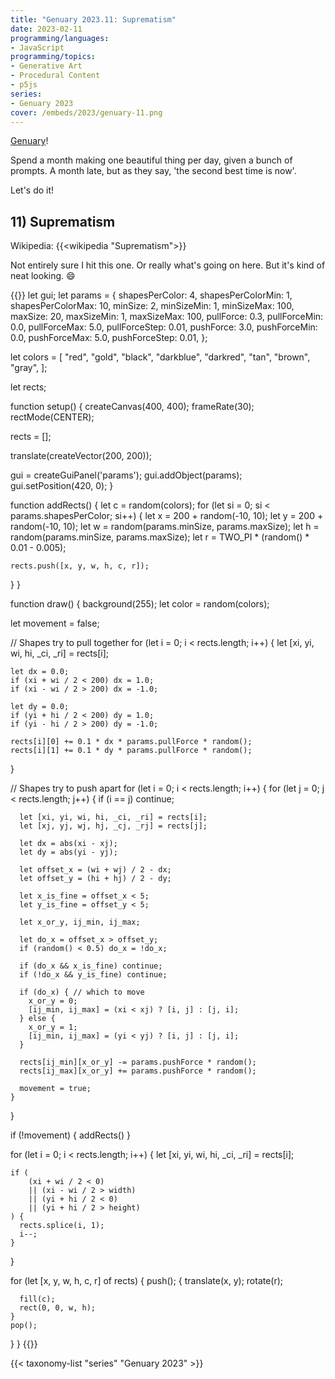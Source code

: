 ```yaml
---
title: "Genuary 2023.11: Suprematism"
date: 2023-02-11
programming/languages:
- JavaScript
programming/topics:
- Generative Art
- Procedural Content
- p5js
series:
- Genuary 2023
cover: /embeds/2023/genuary-11.png
---
```

[Genuary](https://genuary.art/)! 

Spend a month making one beautiful thing per day, given a bunch of prompts. A month late, but as they say, 'the second best time is now'.  

Let's do it!

## 11) Suprematism

Wikipedia: {{<wikipedia "Suprematism">}}

<!--more-->

Not entirely sure I hit this one. Or really what's going on here. But it's kind of neat looking. :smile: 

{{<p5js width="600" height="420">}}
let gui;
let params = {
  shapesPerColor: 4, shapesPerColorMin: 1, shapesPerColorMax: 10,
  minSize: 2, minSizeMin: 1, minSizeMax: 100, 
  maxSize: 20, maxSizeMin: 1, maxSizeMax: 100,
  pullForce: 0.3, pullForceMin: 0.0, pullForceMax: 5.0, pullForceStep: 0.01,
  pushForce: 3.0, pushForceMin: 0.0, pushForceMax: 5.0, pushForceStep: 0.01,
};

let colors = [
  "red",
  "gold",
  "black",
  "darkblue",
  "darkred",
  "tan",
  "brown",
  "gray",
];

let rects;

function setup() {
  createCanvas(400, 400);
  frameRate(30);
  rectMode(CENTER);
  
  rects = [];
  
  translate(createVector(200, 200));

  gui = createGuiPanel('params');
  gui.addObject(params);
  gui.setPosition(420, 0);
}

function addRects() {
  let c = random(colors);
  for (let si = 0; si < params.shapesPerColor; si++) {
    let x = 200 + random(-10, 10);
    let y = 200 + random(-10, 10);
    let w = random(params.minSize, params.maxSize);
    let h = random(params.minSize, params.maxSize);
    let r = TWO_PI * (random() * 0.01 - 0.005);
    
    rects.push([x, y, w, h, c, r]);
  }
}

function draw() {
  background(255);
  let color = random(colors);
  
  let movement = false;
  
  // Shapes try to pull together
  for (let i = 0; i < rects.length; i++) {
    let [xi, yi, wi, hi, _ci, _ri] = rects[i];
    
    let dx = 0.0;
    if (xi + wi / 2 < 200) dx = 1.0;
    if (xi - wi / 2 > 200) dx = -1.0;
    
    let dy = 0.0;
    if (yi + hi / 2 < 200) dy = 1.0;
    if (yi - hi / 2 > 200) dy = -1.0;
    
    rects[i][0] += 0.1 * dx * params.pullForce * random();
    rects[i][1] += 0.1 * dy * params.pullForce * random();
  }
  
  // Shapes try to push apart
  for (let i = 0; i < rects.length; i++) {
    for (let j = 0; j < rects.length; j++) {
      if (i == j) continue;
      
      let [xi, yi, wi, hi, _ci, _ri] = rects[i];
      let [xj, yj, wj, hj, _cj, _rj] = rects[j];
      
      let dx = abs(xi - xj);
      let dy = abs(yi - yj);
      
      let offset_x = (wi + wj) / 2 - dx;
      let offset_y = (hi + hj) / 2 - dy;
      
      let x_is_fine = offset_x < 5;
      let y_is_fine = offset_y < 5;
      
      let x_or_y, ij_min, ij_max;
      
      let do_x = offset_x > offset_y;
      if (random() < 0.5) do_x = !do_x;
      
      if (do_x && x_is_fine) continue;
      if (!do_x && y_is_fine) continue;
      
      if (do_x) { // which to move
        x_or_y = 0;
        [ij_min, ij_max] = (xi < xj) ? [i, j] : [j, i];
      } else {
        x_or_y = 1;
        [ij_min, ij_max] = (yi < yj) ? [i, j] : [j, i];
      }
      
      rects[ij_min][x_or_y] -= params.pushForce * random();
      rects[ij_max][x_or_y] += params.pushForce * random();
      
      movement = true;
    }
  }
  
  if (!movement) {
    addRects()
  }

  for (let i = 0; i < rects.length; i++) {
    let [xi, yi, wi, hi, _ci, _ri] = rects[i];

    if (
        (xi + wi / 2 < 0)
        || (xi - wi / 2 > width)
        || (yi + hi / 2 < 0)
        || (yi + hi / 2 > height)
    ) {
      rects.splice(i, 1);
      i--;
    }
  }
  
  for (let [x, y, w, h, c, r] of rects) {
    push();
    {
      translate(x, y);
      rotate(r);

      fill(c);
      rect(0, 0, w, h);
    }
    pop();
  } 
}
{{</p5js>}}

{{< taxonomy-list "series" "Genuary 2023" >}}
